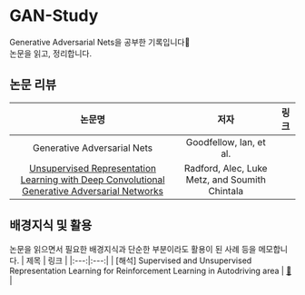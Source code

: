 # GAN-Study
Generative Adversarial Nets을 공부한 기록입니다📝  
논문을 읽고, 정리합니다.
## 논문 리뷰
| 논문명 | 저자 | 링크 |
|:---:|:---:|:---:|
| Generative Adversarial Nets | Goodfellow, Ian, et al. | |
| [Unsupervised Representation Learning with Deep Convolutional Generative Adversarial Networks](https://arxiv.org/abs/1511.06434) |Radford, Alec, Luke Metz, and Soumith Chintala||

## 배경지식 및 활용
논문을 읽으면서 필요한 배경지식과 단순한 부분이라도 활용이 된 사례 등을 메모합니다.
| 제목 | 링크 |
|:---:|:---:|
| [해석] Supervised and Unsupervised Representation Learning for Reinforcement Learning in Autodriving area | [🔗](https://velog.io/@mindyeoi/%ED%95%B4%EC%84%9D-Supervised-and-Unsupervised-Representation-Learning-for-Reinforcement-Learning) | 
